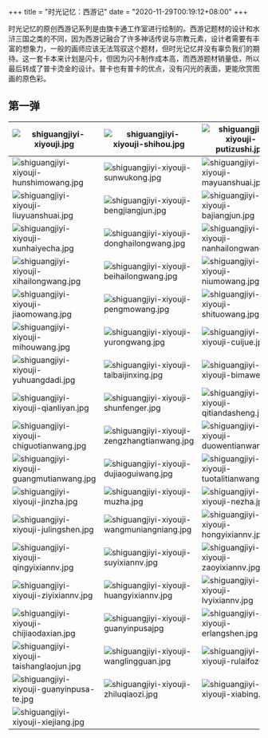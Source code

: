 +++
title = "时光记忆：西游记"
date = "2020-11-29T00:19:12+08:00"
+++

时光记忆的原创西游记系列是由旗卡通工作室进行绘制的。西游记题材的设计和水浒三国之类的不同，因为西游记融合了许多神话传说与宗教元素，设计者需要有丰富的想象力，一般的画师应该无法驾驭这个题材，但时光记忆并没有辜负我们的期待。这一套卡本来计划是闪卡，但因为闪卡制作成本高，而西游题材销量低，所以最后转成了普卡烫金的设计。普卡也有普卡的优点，没有闪光的表面，更能欣赏图画的原色彩。

## 第一弹

|![shiguangjiyi-xiyouji.jpg](https://guanqr-com.oss-cn-hangzhou.aliyuncs.com/images/shiguangjiyi-xiyouji.jpg "卡头")|![shiguangjiyi-xiyouji-shihou.jpg](https://guanqr-com.oss-cn-hangzhou.aliyuncs.com/images/shiguangjiyi-xiyouji-shihou.jpg "石猴")|![shiguangjiyi-xiyouji-putizushi.jpg](https://guanqr-com.oss-cn-hangzhou.aliyuncs.com/images/shiguangjiyi-xiyouji-putizushi.jpg "菩提祖师")|
|--|--|--|
|![shiguangjiyi-xiyouji-hunshimowang.jpg](https://guanqr-com.oss-cn-hangzhou.aliyuncs.com/images/shiguangjiyi-xiyouji-hunshimowang.jpg "混世魔王")|![shiguangjiyi-xiyouji-sunwukong.jpg](https://guanqr-com.oss-cn-hangzhou.aliyuncs.com/images/shiguangjiyi-xiyouji-sunwukong.jpg "孙悟空")|![shiguangjiyi-xiyouji-mayuanshuai.jpg](https://guanqr-com.oss-cn-hangzhou.aliyuncs.com/images/shiguangjiyi-xiyouji-mayuanshuai.jpg "马元帅")|
|![shiguangjiyi-xiyouji-liuyuanshuai.jpg](https://guanqr-com.oss-cn-hangzhou.aliyuncs.com/images/shiguangjiyi-xiyouji-liuyuanshuai.jpg "流元帅")|![shiguangjiyi-xiyouji-bengjiangjun.jpg](https://guanqr-com.oss-cn-hangzhou.aliyuncs.com/images/shiguangjiyi-xiyouji-bengjiangjun.jpg "崩将军")|![shiguangjiyi-xiyouji-bajiangjun.jpg](https://guanqr-com.oss-cn-hangzhou.aliyuncs.com/images/shiguangjiyi-xiyouji-bajiangjun.jpg "芭将军")|
|![shiguangjiyi-xiyouji-xunhaiyecha.jpg](https://guanqr-com.oss-cn-hangzhou.aliyuncs.com/images/shiguangjiyi-xiyouji-xunhaiyecha.jpg "巡海夜叉")|![shiguangjiyi-xiyouji-donghailongwang.jpg](https://guanqr-com.oss-cn-hangzhou.aliyuncs.com/images/shiguangjiyi-xiyouji-donghailongwang.jpg "东海龙王")|![shiguangjiyi-xiyouji-nanhailongwang.jpg](https://guanqr-com.oss-cn-hangzhou.aliyuncs.com/images/shiguangjiyi-xiyouji-nanhailongwang.jpg "南海龙王")|
|![shiguangjiyi-xiyouji-xihailongwang.jpg](https://guanqr-com.oss-cn-hangzhou.aliyuncs.com/images/shiguangjiyi-xiyouji-xihailongwang.jpg "西海龙王")|![shiguangjiyi-xiyouji-beihailongwang.jpg](https://guanqr-com.oss-cn-hangzhou.aliyuncs.com/images/shiguangjiyi-xiyouji-beihailongwang.jpg "北海龙王")|![shiguangjiyi-xiyouji-niumowang.jpg](https://guanqr-com.oss-cn-hangzhou.aliyuncs.com/images/shiguangjiyi-xiyouji-niumowang.jpg "牛魔王")|
|![shiguangjiyi-xiyouji-jiaomowang.jpg](https://guanqr-com.oss-cn-hangzhou.aliyuncs.com/images/shiguangjiyi-xiyouji-jiaomowang.jpg "蛟魔王")|![shiguangjiyi-xiyouji-pengmowang.jpg](https://guanqr-com.oss-cn-hangzhou.aliyuncs.com/images/shiguangjiyi-xiyouji-pengmowang.jpg "鹏魔王")|![shiguangjiyi-xiyouji-shituowang.jpg](https://guanqr-com.oss-cn-hangzhou.aliyuncs.com/images/shiguangjiyi-xiyouji-shituowang.jpg "狮驼王")|
|![shiguangjiyi-xiyouji-mihouwang.jpg](https://guanqr-com.oss-cn-hangzhou.aliyuncs.com/images/shiguangjiyi-xiyouji-mihouwang.jpg "猕猴王")|![shiguangjiyi-xiyouji-yurongwang.jpg](https://guanqr-com.oss-cn-hangzhou.aliyuncs.com/images/shiguangjiyi-xiyouji-yurongwang.jpg "禺狨王")|![shiguangjiyi-xiyouji-cuijue.jpg](https://guanqr-com.oss-cn-hangzhou.aliyuncs.com/images/shiguangjiyi-xiyouji-cuijue.jpg "崔珏")|
|![shiguangjiyi-xiyouji-yuhuangdadi.jpg](https://guanqr-com.oss-cn-hangzhou.aliyuncs.com/images/shiguangjiyi-xiyouji-yuhuangdadi.jpg "玉皇大帝")|![shiguangjiyi-xiyouji-taibaijinxing.jpg](https://guanqr-com.oss-cn-hangzhou.aliyuncs.com/images/shiguangjiyi-xiyouji-taibaijinxing.jpg "太白金星")|![shiguangjiyi-xiyouji-bimawen.jpg](https://guanqr-com.oss-cn-hangzhou.aliyuncs.com/images/shiguangjiyi-xiyouji-bimawen.jpg "弼马温")|
|![shiguangjiyi-xiyouji-qianliyan.jpg](https://guanqr-com.oss-cn-hangzhou.aliyuncs.com/images/shiguangjiyi-xiyouji-qianliyan.jpg "千里眼")|![shiguangjiyi-xiyouji-shunfenger.jpg](https://guanqr-com.oss-cn-hangzhou.aliyuncs.com/images/shiguangjiyi-xiyouji-shunfenger.jpg "顺风耳")|![shiguangjiyi-xiyouji-qitiandasheng.jpg](https://guanqr-com.oss-cn-hangzhou.aliyuncs.com/images/shiguangjiyi-xiyouji-qitiandasheng.jpg "齐天大圣")|
|![shiguangjiyi-xiyouji-chiguotianwang.jpg](https://guanqr-com.oss-cn-hangzhou.aliyuncs.com/images/shiguangjiyi-xiyouji-chiguotianwang.jpg "持国天王")|![shiguangjiyi-xiyouji-zengzhangtianwang.jpg](https://guanqr-com.oss-cn-hangzhou.aliyuncs.com/images/shiguangjiyi-xiyouji-zengzhangtianwang.jpg "增长天王")|![shiguangjiyi-xiyouji-duowentianwang.jpg](https://guanqr-com.oss-cn-hangzhou.aliyuncs.com/images/shiguangjiyi-xiyouji-duowentianwang.jpg "多闻天王")|
|![shiguangjiyi-xiyouji-guangmutianwang.jpg](https://guanqr-com.oss-cn-hangzhou.aliyuncs.com/images/shiguangjiyi-xiyouji-guangmutianwang.jpg "广目天王")|![shiguangjiyi-xiyouji-dujiaoguiwang.jpg](https://guanqr-com.oss-cn-hangzhou.aliyuncs.com/images/shiguangjiyi-xiyouji-dujiaoguiwang.jpg "独角鬼王")|![shiguangjiyi-xiyouji-tuotalitianwang.jpg](https://guanqr-com.oss-cn-hangzhou.aliyuncs.com/images/shiguangjiyi-xiyouji-tuotalitianwang.jpg "托塔李天王")|
|![shiguangjiyi-xiyouji-jinzha.jpg](https://guanqr-com.oss-cn-hangzhou.aliyuncs.com/images/shiguangjiyi-xiyouji-jinzha.jpg "金吒")|![shiguangjiyi-xiyouji-muzha.jpg](https://guanqr-com.oss-cn-hangzhou.aliyuncs.com/images/shiguangjiyi-xiyouji-muzha.jpg "木吒")|![shiguangjiyi-xiyouji-nezha.jpg](https://guanqr-com.oss-cn-hangzhou.aliyuncs.com/images/shiguangjiyi-xiyouji-nezha.jpg "哪吒")|
|![shiguangjiyi-xiyouji-julingshen.jpg](https://guanqr-com.oss-cn-hangzhou.aliyuncs.com/images/shiguangjiyi-xiyouji-julingshen.jpg "巨灵神")|![shiguangjiyi-xiyouji-wangmuniangniang.jpg](https://guanqr-com.oss-cn-hangzhou.aliyuncs.com/images/shiguangjiyi-xiyouji-wangmuniangniang.jpg "王母娘娘")|![shiguangjiyi-xiyouji-hongyixiannv.jpg](https://guanqr-com.oss-cn-hangzhou.aliyuncs.com/images/shiguangjiyi-xiyouji-hongyixiannv.jpg "红衣仙女")|
|![shiguangjiyi-xiyouji-qingyixiannv.jpg](https://guanqr-com.oss-cn-hangzhou.aliyuncs.com/images/shiguangjiyi-xiyouji-qingyixiannv.jpg "青衣仙女")|![shiguangjiyi-xiyouji-suyixiannv.jpg](https://guanqr-com.oss-cn-hangzhou.aliyuncs.com/images/shiguangjiyi-xiyouji-suyixiannv.jpg "素衣仙女")|![shiguangjiyi-xiyouji-zaoyixiannv.jpg](https://guanqr-com.oss-cn-hangzhou.aliyuncs.com/images/shiguangjiyi-xiyouji-zaoyixiannv.jpg "皂衣仙女")|
|![shiguangjiyi-xiyouji-ziyixiannv.jpg](https://guanqr-com.oss-cn-hangzhou.aliyuncs.com/images/shiguangjiyi-xiyouji-ziyixiannv.jpg "紫衣仙女")|![shiguangjiyi-xiyouji-huangyixiannv.jpg](https://guanqr-com.oss-cn-hangzhou.aliyuncs.com/images/shiguangjiyi-xiyouji-huangyixiannv.jpg "黄衣仙女")|![shiguangjiyi-xiyouji-lvyixiannv.jpg](https://guanqr-com.oss-cn-hangzhou.aliyuncs.com/images/shiguangjiyi-xiyouji-lvyixiannv.jpg "绿衣仙女")|
|![shiguangjiyi-xiyouji-chijiaodaxian.jpg](https://guanqr-com.oss-cn-hangzhou.aliyuncs.com/images/shiguangjiyi-xiyouji-chijiaodaxian.jpg "赤脚大仙")|![shiguangjiyi-xiyouji-guanyinpusajpg](https://guanqr-com.oss-cn-hangzhou.aliyuncs.com/images/shiguangjiyi-xiyouji-guanyinpusa.jpg "观音菩萨")|![shiguangjiyi-xiyouji-erlangshen.jpg](https://guanqr-com.oss-cn-hangzhou.aliyuncs.com/images/shiguangjiyi-xiyouji-erlangshen.jpg "二郎神")|
|![shiguangjiyi-xiyouji-taishanglaojun.jpg](https://guanqr-com.oss-cn-hangzhou.aliyuncs.com/images/shiguangjiyi-xiyouji-taishanglaojun.jpg "太上老君")|![shiguangjiyi-xiyouji-wanglingguan.jpg](https://guanqr-com.oss-cn-hangzhou.aliyuncs.com/images/shiguangjiyi-xiyouji-wanglingguan.jpg "王灵官")|![shiguangjiyi-xiyouji-rulaifozu.jpg](https://guanqr-com.oss-cn-hangzhou.aliyuncs.com/images/shiguangjiyi-xiyouji-rulaifozu.jpg "如来佛祖")|
|![shiguangjiyi-xiyouji-guanyinpusa-te.jpg](https://guanqr-com.oss-cn-hangzhou.aliyuncs.com/images/shiguangjiyi-xiyouji-guanyinpusa-te.jpg "特·观音菩萨")|![shiguangjiyi-xiyouji-zhiluqiaozi.jpg](https://guanqr-com.oss-cn-hangzhou.aliyuncs.com/images/shiguangjiyi-xiyouji-zhiluqiaozi.jpg "特·指路樵子")|![shiguangjiyi-xiyouji-xiabing.jpg](https://guanqr-com.oss-cn-hangzhou.aliyuncs.com/images/shiguangjiyi-xiyouji-xiabing.jpg "特·虾兵")|
|![shiguangjiyi-xiyouji-xiejiang.jpg](https://guanqr-com.oss-cn-hangzhou.aliyuncs.com/images/shiguangjiyi-xiyouji-xiejiang.jpg "特·蟹将")|||